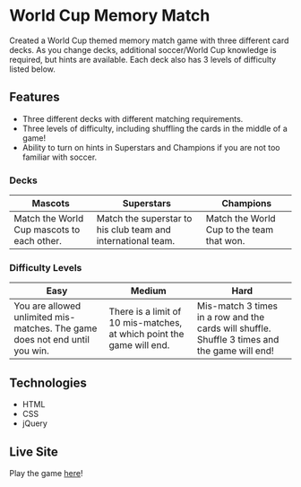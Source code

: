 # World Cup Memory Match

Created a World Cup themed memory match game with three different card decks. As you change decks, additional soccer/World Cup knowledge is required, but hints are available. Each deck also has 3 levels of difficulty listed below.

## Features

- Three different decks with different matching requirements.
- Three levels of difficulty, including shuffling the cards in the middle of a game!
- Ability to turn on hints in Superstars and Champions if you are not too familiar with soccer.

### Decks

| Mascots  | Superstars | Champions |
| ------------- | ------------- | ------------- |
| Match the World Cup mascots to each other.  | Match the superstar to his club team and international team.  | Match the World Cup to the team that won.|

### Difficulty Levels

| Easy | Medium | Hard |
| ------------- | ------------- | ------------- |
| You are allowed unlimited mis-matches. The game does not end until you win. | There is a limit of 10 mis-matches, at which point the game will end.| Mis-match 3 times in a row and the cards will shuffle. Shuffle 3 times and the game will end! |

## Technologies

- HTML
- CSS
- jQuery

## Live Site

Play the game [here](http://danikaquinteros.com/world_cup_memory_match/)!
